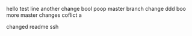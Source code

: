 hello
test line
another change
bool
poop
master branch change
ddd
boo
more master changes
coflict
a

changed readme
ssh
